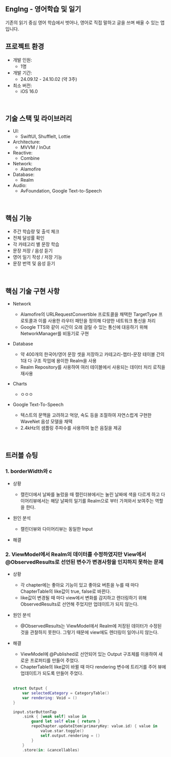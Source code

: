 ## EngIng - 영어학습 및 일기
기존의 읽기 중심 영어 학습에서 벗어나, 영어로 직접 말하고 글을 쓰며 배울 수 있는 앱입니다.
<br/>

## 프로젝트 환경
- 개발 인원:
  - 1명
- 개발 기간:
  - 24.09.12 - 24.10.02 (약 3주)
- 최소 버전:
  - iOS 16.0
<br/>

## 기술 스택 및 라이브러리
- UI:
  - SwiftUI, Shufflelt, Lottie
- Architecture:
  - MVVM / InOut
- Reactive:
  - Combine
- Network:
  - Alamofire
- Database:
  - Realm
- Audio:
  - AvFoundation, Google Text-to-Speech  
<br/>

## 핵심 기능
- 주간 학습량 및 출석 체크
- 전체 달성률 확인
- 각 카테고리 별 문장 학습
- 문장 저장 / 음성 듣기
- 영어 일기 작성 / 저장 기능
- 문장 번역 및 음성 듣기
<br/>
 
## 핵심 기술 구현 사항
- Network
  - Alamofire의 URLRequestConvertible 프로토콜을 채택한 TargetType 프로토콜과 이를 사용한 라우터 패턴을 정의해 다양한 네트워크 통신을 처리
  - Google TTS와 같이 시간이 오래 걸릴 수 있는 통신에 대응하기 위해 NetworkManager를 비동기로 구현
 
- Database
  - 약 400개의 한국어/영어 문장 셋을 저장하고 카테고리-챕터-문장 테이블 간의 1대 다 구조 작업에 용이한 Realm을 사용
  - Realm Repository를 사용하여 여러 테이블에서 사용되는 데이터 처리 로직을 재사용

- Charts
  - ㅇㅇㅇ

- Google Text-To-Speech
  - 텍스트의 문맥을 고려하고 억양, 속도 등을 조절하여 자연스럽게 구현한 WaveNet 음성 모델을 채택
  - 2.4kHz의 샘플링 주파수를 사용하여 높은 음질을 제공
  
<br/>

## 트러블 슈팅
### 1. borderWidth와 c
- 상황
  - 캘린더에서 날짜를 눌렀을 때 캘린더뷰에서는 눌린 날짜에 색을 다르게 하고 다이어리뷰에서는 해당 날짜의 일기를 Realm으로 부터 가져와서 보여주는 역할을 한다.

- 원인 분석
  - 캘린더뷰와 다이어리뷰는 동일한 Input

- 해결

### 2. ViewModel에서 Realm의 데이터를 수정하였지만 View에서 @ObservedResults로 선언된 변수가 변경사항을 인지하지 못하는 문제
- 상황
  - 각 chapter에는 좋아요 기능이 있고 좋아요 버튼을 누를 때 마다 ChapterTable의 like값이 true, false로 바뀐다.
  - like값이 변경될 때 마다 view에서 변화를 감지하고 렌더링하기 위해 ObservedResults로 선언해 주었지만 업데이트가 되지 않는다.

- 원인 분석
  - @ObservedResults는 ViewModel에서 Realm에 저장된 데이터가 수정된 것을 관찰하지 못한다. 그렇기 때문에 view에도 렌더링이 일어나지 않는다.

- 해결
  - ViewModel에 @Published로 선언되어 있는 Output 구조체를 이용하여 새로운 프로퍼티를 만들어 주었다.
  - ChapterTable의 like값이 바뀔 때 마다 rendering 변수에 트리거를 주어 뷰에 업데이트가 되도록 만들어 주었다.
  <br/>

  ```swift
  struct Output {
      var selectedCategory = CategoryTable()
      var rendering: Void = ()
  }

  input.starButtonTap
      .sink { [weak self] value in
          guard let self else { return }
          repoChapter.updateItem(primaryKey: value.id) { value in
              value.star.toggle()
              self.output.rendering = ()
          }
      }
      .store(in: &cancellables)
  ```










